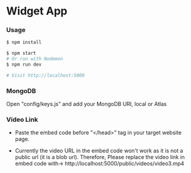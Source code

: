 # Widget App



### Usage

```sh
$ npm install
```

```sh
$ npm start
# Or run with Nodemon
$ npm run dev

# Visit http://localhost:5000
```

### MongoDB

Open "config/keys.js" and add your MongoDB URI, local or Atlas





### Video Link

* Paste the embed code before "<\/head>" tag in your target website page.


* Currently the video URL in the embed code won't work as it is not a public url (it is a blob url). Therefore, Please replace the video link in embed code with-> http://localhost:5000/public/videos/video3.mp4

